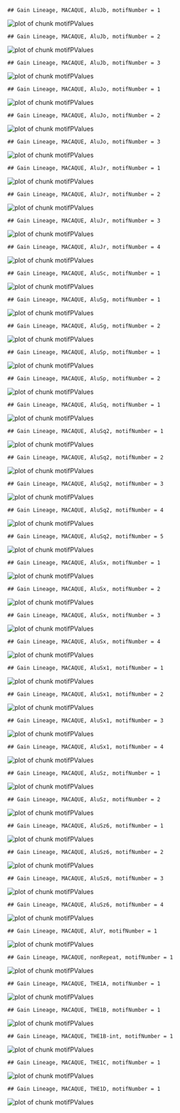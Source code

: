 

```
## Gain Lineage, MACAQUE, AluJb, motifNumber = 1
```

![plot of chunk motifPValues](figure/motifPValues1.png) 

```
## Gain Lineage, MACAQUE, AluJb, motifNumber = 2
```

![plot of chunk motifPValues](figure/motifPValues2.png) 

```
## Gain Lineage, MACAQUE, AluJb, motifNumber = 3
```

![plot of chunk motifPValues](figure/motifPValues3.png) 

```
## Gain Lineage, MACAQUE, AluJo, motifNumber = 1
```

![plot of chunk motifPValues](figure/motifPValues4.png) 

```
## Gain Lineage, MACAQUE, AluJo, motifNumber = 2
```

![plot of chunk motifPValues](figure/motifPValues5.png) 

```
## Gain Lineage, MACAQUE, AluJo, motifNumber = 3
```

![plot of chunk motifPValues](figure/motifPValues6.png) 

```
## Gain Lineage, MACAQUE, AluJr, motifNumber = 1
```

![plot of chunk motifPValues](figure/motifPValues7.png) 

```
## Gain Lineage, MACAQUE, AluJr, motifNumber = 2
```

![plot of chunk motifPValues](figure/motifPValues8.png) 

```
## Gain Lineage, MACAQUE, AluJr, motifNumber = 3
```

![plot of chunk motifPValues](figure/motifPValues9.png) 

```
## Gain Lineage, MACAQUE, AluJr, motifNumber = 4
```

![plot of chunk motifPValues](figure/motifPValues10.png) 

```
## Gain Lineage, MACAQUE, AluSc, motifNumber = 1
```

![plot of chunk motifPValues](figure/motifPValues11.png) 

```
## Gain Lineage, MACAQUE, AluSg, motifNumber = 1
```

![plot of chunk motifPValues](figure/motifPValues12.png) 

```
## Gain Lineage, MACAQUE, AluSg, motifNumber = 2
```

![plot of chunk motifPValues](figure/motifPValues13.png) 

```
## Gain Lineage, MACAQUE, AluSp, motifNumber = 1
```

![plot of chunk motifPValues](figure/motifPValues14.png) 

```
## Gain Lineage, MACAQUE, AluSp, motifNumber = 2
```

![plot of chunk motifPValues](figure/motifPValues15.png) 

```
## Gain Lineage, MACAQUE, AluSq, motifNumber = 1
```

![plot of chunk motifPValues](figure/motifPValues16.png) 

```
## Gain Lineage, MACAQUE, AluSq2, motifNumber = 1
```

![plot of chunk motifPValues](figure/motifPValues17.png) 

```
## Gain Lineage, MACAQUE, AluSq2, motifNumber = 2
```

![plot of chunk motifPValues](figure/motifPValues18.png) 

```
## Gain Lineage, MACAQUE, AluSq2, motifNumber = 3
```

![plot of chunk motifPValues](figure/motifPValues19.png) 

```
## Gain Lineage, MACAQUE, AluSq2, motifNumber = 4
```

![plot of chunk motifPValues](figure/motifPValues20.png) 

```
## Gain Lineage, MACAQUE, AluSq2, motifNumber = 5
```

![plot of chunk motifPValues](figure/motifPValues21.png) 

```
## Gain Lineage, MACAQUE, AluSx, motifNumber = 1
```

![plot of chunk motifPValues](figure/motifPValues22.png) 

```
## Gain Lineage, MACAQUE, AluSx, motifNumber = 2
```

![plot of chunk motifPValues](figure/motifPValues23.png) 

```
## Gain Lineage, MACAQUE, AluSx, motifNumber = 3
```

![plot of chunk motifPValues](figure/motifPValues24.png) 

```
## Gain Lineage, MACAQUE, AluSx, motifNumber = 4
```

![plot of chunk motifPValues](figure/motifPValues25.png) 

```
## Gain Lineage, MACAQUE, AluSx1, motifNumber = 1
```

![plot of chunk motifPValues](figure/motifPValues26.png) 

```
## Gain Lineage, MACAQUE, AluSx1, motifNumber = 2
```

![plot of chunk motifPValues](figure/motifPValues27.png) 

```
## Gain Lineage, MACAQUE, AluSx1, motifNumber = 3
```

![plot of chunk motifPValues](figure/motifPValues28.png) 

```
## Gain Lineage, MACAQUE, AluSx1, motifNumber = 4
```

![plot of chunk motifPValues](figure/motifPValues29.png) 

```
## Gain Lineage, MACAQUE, AluSz, motifNumber = 1
```

![plot of chunk motifPValues](figure/motifPValues30.png) 

```
## Gain Lineage, MACAQUE, AluSz, motifNumber = 2
```

![plot of chunk motifPValues](figure/motifPValues31.png) 

```
## Gain Lineage, MACAQUE, AluSz6, motifNumber = 1
```

![plot of chunk motifPValues](figure/motifPValues32.png) 

```
## Gain Lineage, MACAQUE, AluSz6, motifNumber = 2
```

![plot of chunk motifPValues](figure/motifPValues33.png) 

```
## Gain Lineage, MACAQUE, AluSz6, motifNumber = 3
```

![plot of chunk motifPValues](figure/motifPValues34.png) 

```
## Gain Lineage, MACAQUE, AluSz6, motifNumber = 4
```

![plot of chunk motifPValues](figure/motifPValues35.png) 

```
## Gain Lineage, MACAQUE, AluY, motifNumber = 1
```

![plot of chunk motifPValues](figure/motifPValues36.png) 

```
## Gain Lineage, MACAQUE, nonRepeat, motifNumber = 1
```

![plot of chunk motifPValues](figure/motifPValues37.png) 

```
## Gain Lineage, MACAQUE, THE1A, motifNumber = 1
```

![plot of chunk motifPValues](figure/motifPValues38.png) 

```
## Gain Lineage, MACAQUE, THE1B, motifNumber = 1
```

![plot of chunk motifPValues](figure/motifPValues39.png) 

```
## Gain Lineage, MACAQUE, THE1B-int, motifNumber = 1
```

![plot of chunk motifPValues](figure/motifPValues40.png) 

```
## Gain Lineage, MACAQUE, THE1C, motifNumber = 1
```

![plot of chunk motifPValues](figure/motifPValues41.png) 

```
## Gain Lineage, MACAQUE, THE1D, motifNumber = 1
```

![plot of chunk motifPValues](figure/motifPValues42.png) 
  
